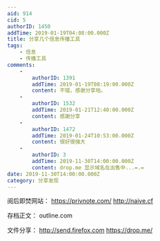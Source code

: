 ```yaml
---
aid: 914
cid: 5
authorID: 1450
addTime: 2019-01-19T04:08:00.000Z
title: 分享几个信息传播工具
tags:
    - 信息
    - 传播工具
comments:
    -
        authorID: 1391
        addTime: 2019-01-19T08:19:00.000Z
        content: 不错，感谢分享哈。
    -
        authorID: 1532
        addTime: 2019-01-21T12:40:00.000Z
        content: 感謝分享
    -
        authorID: 1472
        addTime: 2019-01-24T10:53:00.000Z
        content: 很好很强大
    -
        authorID: 3
        addTime: 2019-11-30T14:00:00.000Z
        content: drop.me 显示域名在出售中...=.=
date: 2019-11-30T14:00:00.000Z
category: 分享发现
---
```


阅后即焚网站： https://privnote.com/ http://naive.cf

存档正文： outline.com

文件分享： http://send.firefox.com https://drop.me/
